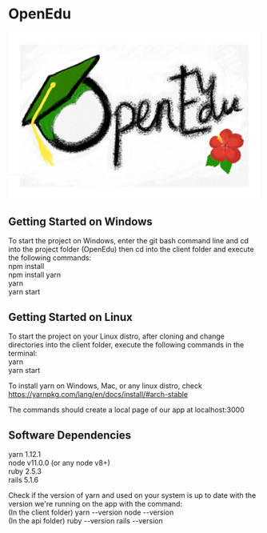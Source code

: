 # OpenEdu
 <img src="OpenEdu.png" alt="Our logo">
 
## Getting Started on Windows
To start the project on Windows, enter the git bash command line and cd into the project folder (OpenEdu) then cd into the client folder and execute the following commands:
<br>
npm install
<br>
npm install yarn
<br>
yarn
<br>
yarn start
<br>
## Getting Started on Linux 
To start the project on your Linux distro, after cloning and change directories into the client folder, execute the following commands in the terminal:
<br>
yarn
<br>
yarn start
<br>

To install yarn on Windows, Mac, or any linux distro, check https://yarnpkg.com/lang/en/docs/install/#arch-stable

The commands should create a local page of our app at localhost:3000

## Software Dependencies 
yarn 1.12.1 
<br>
node v11.0.0 (or any node v8+)
<br>
ruby 2.5.3 
<br>
rails 5.1.6

Check if the version of yarn and used on your system is up to date with the version we're running on the app with the command:
<br>
(In the client folder)
yarn --version
node --version
<br>
(In the api folder)
ruby --version
rails --version

